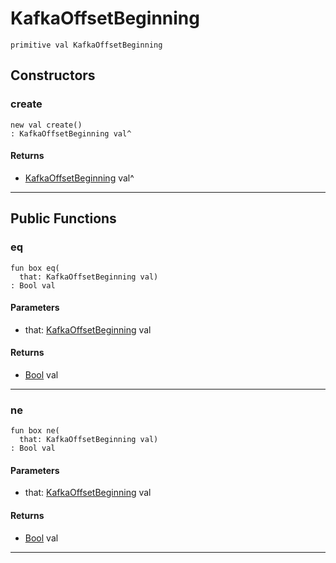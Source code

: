 # KafkaOffsetBeginning

```pony
primitive val KafkaOffsetBeginning
```

## Constructors

### create

```pony
new val create()
: KafkaOffsetBeginning val^
```

#### Returns

* [KafkaOffsetBeginning](pony-kafka-KafkaOffsetBeginning) val^

---

## Public Functions

### eq

```pony
fun box eq(
  that: KafkaOffsetBeginning val)
: Bool val
```
#### Parameters

*   that: [KafkaOffsetBeginning](pony-kafka-KafkaOffsetBeginning) val

#### Returns

* [Bool](builtin-Bool) val

---

### ne

```pony
fun box ne(
  that: KafkaOffsetBeginning val)
: Bool val
```
#### Parameters

*   that: [KafkaOffsetBeginning](pony-kafka-KafkaOffsetBeginning) val

#### Returns

* [Bool](builtin-Bool) val

---

